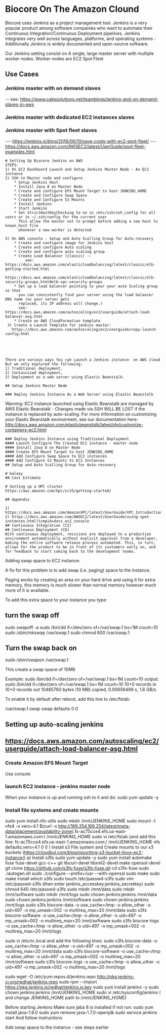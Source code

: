 # Biocore On The Amazon Clound

Biocore uses Jenkins as a project management tool. Jenkins is a very popular 
product among software companies who want to automate their Continuous Integration/Continuous Deployment pipelines.
Jenkins integrates very well across languages, platforms, and operating systems - 
Additionally Jenkins is widely documented and open-source software.

Our Jenkins setting consist on A single, large master server with multiple worker nodes.
Worker nodes are EC2 Spot Fleet 

## Use Cases
### Jenkins master with on demand slaves
 -- see: https://www.cakesolutions.net/teamblogs/jenkins-and-on-demand-slaves-in-aws
### Jenkins master with dedicated EC2 instances slaves
### Jenkins master with Spot fleet slaves
 ---  https://jenkins.io/blog/2016/06/10/save-costs-with-ec2-spot-fleet/
 --- https://docs.aws.amazon.com/AWSEC2/latest/UserGuide/spot-fleet-examples.html

```
# Setting Up Biocore Jenkins on AWS 
STEPS:
1) On EC2 Dashboard Launch and Setup Jenkins Master Node - An EC2 instance
2) SSH to Master node and configure
    * Setup Jenkins Host
    * Install Java 8 on Master Node
    * Create and configure EFS Mount Target to host JENKINS_HOME
    * Create and Configure Swap Space 
    * Create and Configure S3 Mounts
    * Install Jenkins
    * Start Jenkins
    * Set StrictHostKeyChecking to no in /etc/ssh/ssh_config for all users or in ~/.ssh/config for the current user
      This allow the master not to prompt before adding a new host to known_host file
      whenever a new worker is detected
      
3) On AWS console - Setup and Auto Scalling Group for Auto-recovery 
    * Create and configure image for Jenkins host
    * Create and configure Auto scaling 
    * Create and configure auto scaling group
    * Create Load Balancer (classic) -- 
         see: https://docs.aws.amazon.com/elasticloadbalancing/latest/classic/elb-getting-started.html
         https://docs.aws.amazon.com/elasticloadbalancing/latest/classic/elb-security-groups.html#elb-vpc-security-groups
    * Set up a load balancer pointing to your your auto Scaling group so that
      you can consistently find your server using the load balancer DNS name (as your server gets
      replaced, its IP address will change.) 
      see: https://docs.aws.amazon.com/autoscaling/ec2/userguide/attach-load-balancer-asg.html
    * Create an AWS CloudFormation template 
 3) Create a Launch Template for jenkins master: 
   https://docs.aws.amazon.com/autoscaling/ec2/userguide/copy-launch-config.html
    




There are various ways You can Launch a Jenkins instance  on AWS cloud But we only explored the following:
1) Traditional deployment, 
2) Containized deployment,
3) Deployment as a web server using Elastic Beanstalk.  

## Setup Jenkins Master Node 

### Deploy Jenkins Instance As a Web Server using Elastic Beanstalk
```
 Warning:
 EC2 instance launched using Elastic Beanstalk are managed by AWS Elastic Beanstalk - 
 Changes made via SSH WILL BE LOST if the instance is replaced by auto-scaling. 
 For more information on customizing your Elastic Beanstalk environment, see our documentation here: 
 http://docs.aws.amazon.com/elasticbeanstalk/latest/dg/customize-containers-ec2.html
```
### Deploy Jenkins Instance using Traditional Deployment 
#### Launch Configure The Created EC2 instance - master node
#### Install Java 8 on Master Node
#### Create EFS Mount Target to host JENKINS_HOME
#### Add Configure Swap Space to EC2 instances
#### Add Configure S3 Mounts to EC2 Instances 
## Setup and Auto Scalling Group for Auto-recovery 

# Galaxy
## Cost Estimate

# Setting up a HPC cluster 
https://aws.amazon.com/hpc/sc15/getting-started/

## Appendix 

1) https://docs.aws.amazon.com/AmazonVPC/latest/UserGuide/VPC_Introduction.html
2) https://docs.aws.amazon.com/AWSEC2/latest/UserGuide/using-spot-instances.html?icmpid=docs_ec2_console
## Continuous Integration (CI)
## Continuous Deployment (CD)
With continuous deployment, revisions are deployed to a production environment automatically without explicit approval from a developer, making the entire software release process automated. This, in turn, allows for the product to be in front of its customers early on, and for feedback to start coming back to the development teams.

```
Adding swap space to EC2 instance:

A fix for this problem is to add swap (i.e. paging) space to the instance.

Paging works by creating an area on your hard drive and using it for extra memory, this memory is much slower than normal memory however much more of it is available.

To add this extra space to your instance you type:

## turn the swap off
sudo swapoff -a
sudo /bin/dd if=/dev/zero of=/var/swap.1 bs=1M count=10
sudo /sbin/mkswap /var/swap.1
sudo chmod 600 /var/swap.1
## Turn the swap back on 
sudo /sbin/swapon /var/swap.1

This create a swap space of 10MB 

Example:
sudo /bin/dd if=/dev/zero of=/var/swap.1 bs=1M count=10
output: 
    sudo /bin/dd if=/dev/zero of=/var/swap.1 bs=1M count=10
    10+0 records in
    10+0 records out
    10485760 bytes (10 MB) copied, 0.00656499 s, 1.6 GB/s


To enable it by default after reboot, add this line to /etc/fstab:

/var/swap.1   swap    swap    defaults        0   0


## Setting up auto-scaling jenkins
## https://docs.aws.amazon.com/autoscaling/ec2/userguide/attach-load-balancer-asg.html
### Create Amazon EFS Mount Target
Use console 
### launch EC2 instance - jenkins master node
When your instance is up and running  ssh to it and do:
sudo yum update -y
### Install file systems and create mounts
sudo yum install nfs-utils 
sudo mkdir /mnt/JENKINS_HOME
sudo mount -t nfs4 -o vers=4.1 $(curl -s http://169.254.169.254/latest/meta-data/placement/availability-zone).fs-ac75cce4.efs.us-east-1.amazonaws.com:/ /mnt/JENKINS_HOME
sudo vi /etc/fstab (and add this line:
fs-ac75cce4.efs.us-east-1.amazonaws.com:/        /mnt/JENKINS_HOME       nfs    defaults,vers=4.1        0   0
)
 Install s3 File system and Create mounts to our s3 buckets (https://cloudkul.com/blog/mounting-s3-bucket-linux-ec2-instance/)
a) Install s3fs
sudo yum update -y
sudo yum install automake fuse fuse-devel gcc-c++ git libcurl-devel libxml2-devel make openssl-devel
git clone https://github.com/s3fs-fuse/s3fs-fuse.git
cd s3fs-fuse
sudo ./autogen.sh
sudo ./configure --prefix=/usr --with-openssl
sudo make
sudo make install
which s3fs
sudo touch /etc/passwd-s3fs
sudo vim /etc/passwd-s3fs  (then enter jenkins_accesskey:jenkins_secretkey)
sudo chmod 640 /etc/passwd-s3fs
sudo mkdir /mnt/data
sudo mkdir /mnt/software
sudo mkdir /mnt/logs
sudo chown jenkins:jenkins /mnt/data
sudo chown jenkins:jenkins /mnt/software
sudo chown jenkins:jenkins /mnt/logs
sudo s3fs biocore-data -o use_cache=/tmp -o allow_other -o uid=497 -o mp_umask=002 -o multireq_max=20 /mnt/data
sudo s3fs biocore-software -o use_cache=/tmp -o allow_other -o uid=497 -o mp_umask=002 -o multireq_max=20 /mnt/software
sudo s3fs biocore-logs -o use_cache=/tmp -o allow_other -o uid=497 -o mp_umask=002 -o multireq_max=20 /mnt/logs

sudo vi  /etc/rc.local 
and add the following lines:
  sudo s3fs biocore-data -o use_cache=/tmp -o allow_other -o uid=497 -o mp_umask=002 -o multireq_max=20 /mnt/data
  sudo s3fs biocore-software -o use_cache=/tmp -o allow_other -o uid=497 -o mp_umask=002 -o multireq_max=20 /mnt/software
  sudo s3fs biocore-logs -o use_cache=/tmp -o allow_other -o uid=497 -o mp_umask=002 -o multireq_max=20 /mnt/logs


sudo wget -O /etc/yum.repos.d/jenkins.repo http://pkg.jenkins-ci.org/redhat/jenkins.repo
sudo rpm --import https://pkg.jenkins.io/redhat/jenkins.io.key 
sudo yum install jenkins -y 
sudo chown jenkins:jenkins /mnt/JENKINS_HOME
sudo vi /etc/sysconfig/jenkins  ( and change JENKINS_HOME path to /mnt/JENKINS_HOME)

Before starting Jenkins Make sure jaba 8 is installed if not run:
sudo yum install java-1.8.0
sudo yum remove java-1.7.0-openjdk
sudo service jenkins start
And follow instructions


Add swap space to the instance - see steps earlier


```
